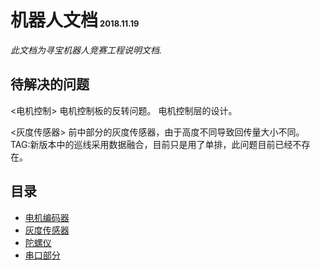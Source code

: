 # 机器人文档<font size = 2> 2018.11.19 </font><!-- 请使用VScode等MarkDown编辑器预览 -->

_此文档为寻宝机器人竞赛工程说明文档._

## 待解决的问题
<电机控制>
电机控制板的反转问题。
电机控制层的设计。

<灰度传感器>
前中部分的灰度传感器，由于高度不同导致回传量大小不同。
TAG:新版本中的巡线采用数据融合，目前只是用了单排，此问题目前已经不存在。

## 目录
* [电机编码器](README_doc/电机编码器.MD)
* [灰度传感器](README_doc/灰度传感器.MD)
* [陀螺仪](README_doc/陀螺仪.MD)
* [串口部分](README_doc/串口.MD)
